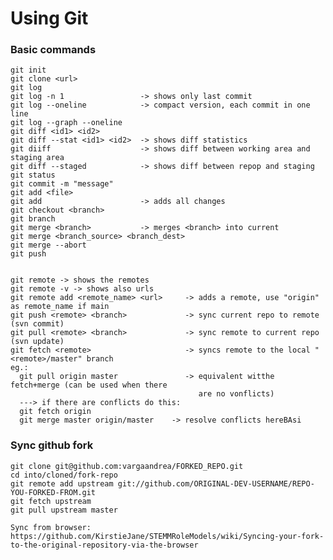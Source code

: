 # Using Git

### Basic commands
    git init
    git clone <url>
    git log
    git log -n 1                 -> shows only last commit
    git log --oneline            -> compact version, each commit in one line
    git log --graph --oneline
    git diff <id1> <id2>
    git diff --stat <id1> <id2>  -> shows diff statistics
    git diiff                    -> shows diff between working area and staging area	
    git diff --staged            -> shows diff between repop and staging
    git status
    git commit -m "message"
    git add <file>
    git add                      -> adds all changes
    git checkout <branch>
    git branch
    git merge <branch>           -> merges <branch> into current
    git merge <branch_source> <branch_dest>
    git merge --abort
    git push


    git remote -> shows the remotes
    git remote -v -> shows also urls
    git remote add <remote_name> <url>     -> adds a remote, use "origin" as remote_name if main 
    git push <remote> <branch>             -> sync current repo to remote (svn commit)
    git pull <remote> <branch>             -> sync remote to current repo (svn update)
    git fetch <remote>                     -> syncs remote to the local "<remote>/master" branch
    eg.:
      git pull origin master               -> equivalent witthe fetch+merge (can be used when there
                                              are no vonflicts)
      ---> if there are conflicts do this:
      git fetch origin
      git merge master origin/master	-> resolve conflicts hereBAsi

### Sync github fork
    
    git clone git@github.com:vargaandrea/FORKED_REPO.git
    cd into/cloned/fork-repo
    git remote add upstream git://github.com/ORIGINAL-DEV-USERNAME/REPO-YOU-FORKED-FROM.git
    git fetch upstream
    git pull upstream master

    Sync from browser:
    https://github.com/KirstieJane/STEMMRoleModels/wiki/Syncing-your-fork-to-the-original-repository-via-the-browser
